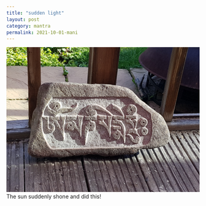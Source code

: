 ```yaml
---
title: "sudden light"
layout: post
category: mantra
permalink: 2021-10-01-mani
---
```


![mani 10](/assets/images/mani/mani10/mani10-sudden-light.jpg)
The sun suddenly shone and did this!

